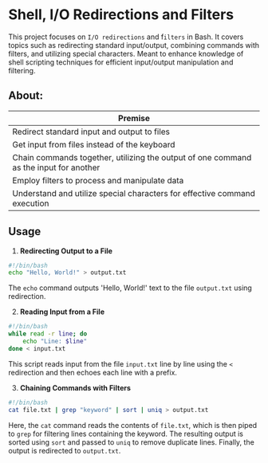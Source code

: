 # Shell, I/O Redirections and Filters

This project focuses on `I/O redirections` and f`ilters` in Bash. It covers topics such as redirecting standard input/output, combining commands with filters, and utilizing special characters. Meant to enhance knowledge of shell scripting techniques for efficient input/output manipulation and filtering.

## About:

| Premise                                                |
|-------------------------------------------------------------------|
| Redirect standard input and output to files                        |
| Get input from files instead of the keyboard                       |
| Chain commands together, utilizing the output of one command as the input for another |
| Employ filters to process and manipulate data                      |
| Understand and utilize special characters for effective command execution |


## Usage

1. **Redirecting Output to a File**

```bash
#!/bin/bash
echo "Hello, World!" > output.txt
```

The `echo` command outputs 'Hello, World!' text to the file `output.txt` using redirection.

2. **Reading Input from a File**

```bash
#!/bin/bash
while read -r line; do
    echo "Line: $line"
done < input.txt
```

This script reads input from the file `input.txt` line by line using the `<` redirection and then echoes each line with a prefix.

3. **Chaining Commands with Filters**

```bash
#!/bin/bash
cat file.txt | grep "keyword" | sort | uniq > output.txt
```

Here, the `cat` command reads the contents of `file.txt`, which is then piped to `grep` for filtering lines containing the keyword. The resulting output is sorted using `sort` and passed to `uniq` to remove duplicate lines. Finally, the output is redirected to `output.txt`.

